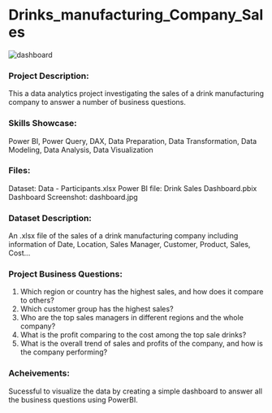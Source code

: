 # Drinks_manufacturing_Company_Sales
![dashboard](https://github.com/user-attachments/assets/33c0a4c5-71d0-4b7c-8bb7-d7a9a74ae440)

### Project Description:
This a data analytics project investigating the sales of a drink manufacturing company to answer a number of business questions.  

  
### Skills Showcase:
Power BI, Power Query, DAX, Data Preparation, Data Transformation, Data Modeling, Data Analysis, Data Visualization  

  
### Files:
Dataset: Data - Participants.xlsx
Power BI file: Drink Sales Dashboard.pbix
Dashboard Screenshot: dashboard.jpg  

### Dataset Description:
An .xlsx file of the sales of a drink manufacturing company including information of Date, Location, Sales Manager, Customer, Product, Sales, Cost...  

  
### Project Business Questions:
1. Which region or country has the highest sales, and how does it compare to others?
2. Which customer group has the highest sales?
3. Who are the top sales managers in different regions and the whole company?
4. What is the profit comparing to the cost among the top sale drinks?
5. What is the overall trend of sales and profits of the company, and how is the company performing?  

  
### Acheivements:
Sucessful to visualize the data by creating a simple dashboard to answer all the business questions using PowerBI.  
